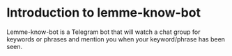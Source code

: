 # Introduction to lemme-know-bot

Lemme-know-bot is a Telegram bot that will watch a chat group for keywords or phrases and mention you when your keyword/phrase has been seen.
